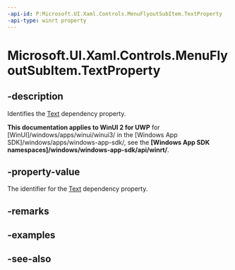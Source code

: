 ```yaml
---
-api-id: P:Microsoft.UI.Xaml.Controls.MenuFlyoutSubItem.TextProperty
-api-type: winrt property
---
```


<!-- Property syntax
public Windows.UI.Xaml.DependencyProperty TextProperty { get; }
-->

# Microsoft.UI.Xaml.Controls.MenuFlyoutSubItem.TextProperty

## -description
Identifies the [Text](menuflyoutsubitem_text.md) dependency property.

**This documentation applies to WinUI 2 for UWP** for [WinUI]/windows/apps/winui/winui3/ in the [Windows App SDK]/windows/apps/windows-app-sdk/, see the **[Windows App SDK namespaces]/windows/windows-app-sdk/api/winrt/**.

## -property-value
The identifier for the [Text](menuflyoutsubitem_text.md) dependency property.

## -remarks

## -examples

## -see-also
